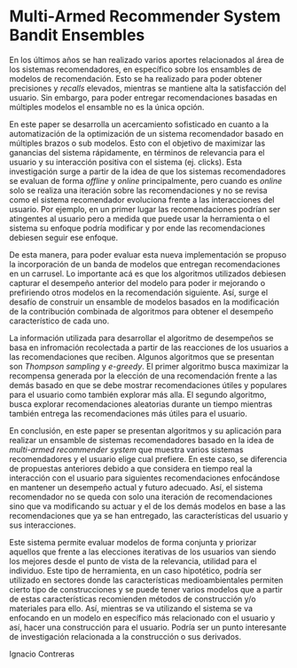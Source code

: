 # Multi-Armed Recommender System Bandit Ensembles

En los últimos años se han realizado varios aportes relacionados al área de los sistemas recomendadores, en específico sobre los ensambles de modelos de recomendación. Esto se ha realizado para poder obtener precisiones y _recalls_ elevados, mientras se mantiene alta la satisfacción del usuario. Sin embargo, para poder entregar recomendaciones basadas en múltiples modelos el ensamble no es la única opción.

En este paper se desarrolla un acercamiento sofisticado en cuanto a la automatización de la optimización de un sistema recomendador basado en múltiples brazos o sub modelos. Esto con el objetivo de maximizar las ganancias del sistema rápidamente, en términos de relevancia para el usuario y su interacción positiva con el sistema (ej. clicks). Esta investigación surge a partir de la idea de que los sistemas recomendadores se evaluan de forma _offline_ y _online_ principalmente, pero cuando es _online_ solo se realiza una iteración sobre las recomendaciones y no se revisa como el sistema recomendador evoluciona frente a las interacciones del usuario. Por ejemplo, en un primer lugar las recomendaciones podrían ser atingentes al usuario pero a medida que puede usar la herramienta o el sistema su enfoque podría modificar y por ende las recomendaciones debiesen seguir ese enfoque.

De esta manera, para poder evaluar esta nueva implementación se propuso la incorporación de un banda de modelos que entregan recomendaciones en un carrusel. Lo importante acá es que los algoritmos utilizados debiesen capturar el desempeño anterior del modelo para poder ir mejorando o prefiriendo otros modelos en la recomendación siguiente. Así, surge el desafío de construir un ensamble de modelos basados en la modificación de la contribución combinada de algoritmos para obtener el desempeño característico de cada uno. 

La información utilizada para desarrollar el algoritmo de desempeños se basa en infromación recolectada a partir de las reacciones de los usuarios a las recomendaciones que reciben. Algunos algoritmos que se presentan son _Thompson sampling_ y _e-greedy_. El primer algoritmo busca maximizar la recompensa generada por la elección de una recomendación frente a las demás basado en que se debe mostrar recomendaciones útiles y populares para el usuario como también explorar más alla. El segundo algoritmo, busca explorar recomendaciones aleatorias durante un tiempo mientras también entrega las recomendaciones más útiles para el usuario.

En conclusión, en este paper se presentan algoritmos y su aplicación para realizar un ensamble de sistemas recomendadores basado en la idea de _multi-armed recommender system_ que muestra varios sistemas recomendadores y el usuario elige cual prefiere. En este caso, se diferencia de propuestas anteriores debido a que considera en tiempo real la interacción con el usuario para siguientes recomendaciones enfocándose en mantener un desempeño actual y futuro adecuado. Así, el sistema recomendador no se queda con solo una iteración de recomendaciones sino que va modificando su actuar y el de los demás modelos en base a las recomendaciones que ya se han entregado, las características del usuario y sus interacciones.

Este sistema permite evaluar modelos de forma conjunta y priorizar aquellos que frente a las elecciones iterativas de los usuarios van siendo los mejores desde el punto de vista de la relevancia, utilidad para el individuo. Este tipo de herramienta, en un caso hipotético, podría ser utilizado en sectores donde las características medioambientales permiten cierto tipo de construcciones y se puede tener varios modelos que a partir de estas características recomienden métodos de construcción y/o materiales para ello. Así, mientras se va utilizando el sistema se va enfocando en un modelo en específico más relacionado con el usuario y así, hacer una construcción para el usuario. Podría ser un punto interesante de investigación relacionada a la construcción o sus derivados.


Ignacio Contreras